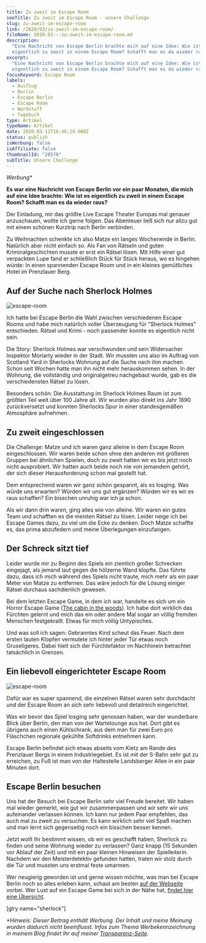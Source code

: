 ```yaml
---
title: Zu zweit im Escape Room
seoTitle: Zu zweit im Escape Room - unsere Challenge
slug: zu-zweit-im-escape-room
link: /2020/03/zu-zweit-im-escape-room/
fileName: 2020-03---zu-zweit-im-escape-room.md
description:
  "Eine Nachricht von Escape Berlin brachte mich auf eine Idee: Wie ist es
  eigentlich zu zweit in einem Escape Room? Schafft man es da wieder raus?"
excerpt:
  "Eine Nachricht von Escape Berlin brachte mich auf eine Idee: Wie ist es
  eigentlich zu zweit in einem Escape Room? Schafft man es da wieder raus?"
focusKeyword: Escape Room
labels:
  - Ausflug
  - Berlin
  - Escape Berlin
  - Escape Room
  - Nerdstuff
  - Tagebuch
type: Artikel
typeName: Artikel
date: 2020-03-12T16:46:29.000Z
status: publish
isWerbung: false
isAffiliate: false
thumbnailId: "28576"
subTitle: Unsere Challenge
---
```


<em>Werbung\*</em>

<strong>Es war eine Nachricht von Escape Berlin vor ein paar Monaten, die mich
auf eine Idee brachte: Wie ist es eigentlich zu zweit in einem Escape Room?
Schafft man es da wieder raus?</strong>

Der Einladung, mir das größte Live Escape Theater Europas mal genauer
anzuschauen, wollte ich gerne folgen. Das Abenteuer ließ sich nur allzu gut mit
einem schönen Kurztrip nach Berlin verbinden.

Zu Weihnachten schenkte ich also Matze ein langes Wochenende in Berlin.
Natürlich aber nicht einfach so. Als Fan von Rätseln und guten
Kriminalgeschichten musste er erst ein Rätsel lösen. Mit Hilfe einer gut
verpackten Lupe fand er schließlich Stück für Stück heraus, wo es hingehen
würde: In einen spannenden Escape Room und in ein kleines gemütliches Hotel im
Prenzlauer Berg.

## Auf der Suche nach Sherlock Holmes

![escape-room](http://cardamonchai.com/wp-content/uploads/2020/03/2020-03-07-escape-berlin-8-400x533.jpg "Wie es im Inneren des Raums aussieht, verrate ich Euch natürlich nicht.")

Ich hatte bei Escape Berlin die Wahl zwischen verschiedenen Escape Rooms und
habe mich natürlich voller Überzeugung für "Sherlock Holmes" entschieden. Rätsel
und Krimi - noch passender konnte es eigentlich nicht sein.

Die Story: Sherlock Holmes war verschwunden und sein Widersacher Inspektor
Moriarty wieder in der Stadt. Wir mussten uns also im Auftrag von Scotland Yard
in Sherlocks Wohnung auf die Suche nach ihm machen. Schon seit Wochen hatte man
ihn nicht mehr herauskommen sehen. In der Wohnung, die vollständig und
originalgetreu nachgebaut wurde, gab es die verschiedensten Rätsel zu lösen.

Besonders schön: Die Ausstattung im Sherlock Holmes Raum ist zum größten Teil
weit über 100 Jahre alt. Wir wurden also direkt ins Jahr 1890 zurückversetzt und
konnten Sherlocks Spur in einer standesgemäßen Atmosphäre aufnehmen.

## Zu zweit eingeschlossen

Die Challenge: Matze und ich waren ganz alleine in dem Escape Room
eingeschlossen. Wir waren beide schon ohne den anderen mit größeren Gruppen bei
ähnlichen Spielen, doch zu zweit hatten wir es bis jetzt noch nicht ausprobiert.
Wir hatten auch beide noch nie von jemandem gehört, der sich dieser
Herausforderung schon mal gestellt hat.

Dem entsprechend waren wir ganz schön gespannt, als es losging. Was würde uns
erwarten? Würden wir uns gut ergänzen? Würden wir es wir es raus schaffen? Ein
bisschen unruhig war ich ja schon.

Als wir dann drin waren, ging alles wie von alleine. Wir waren ein gutes Team
und schafften es die meisten Rätsel zu lösen. Leider neige ich bei Escape Games
dazu, zu viel um die Ecke zu denken. Doch Matze schaffte es, das prima
abzufedern und meine Überlegungen einzufangen.

## Der Schreck sitzt tief

Leider wurde mir zu Beginn des Spiels ein ziemlich großer Schrecken eingejagt,
als jemand laut gegen die hölzerne Wand klopfte. Das führte dazu, dass ich mich
während des Spiels nicht traute, mich mehr als ein paar Meter von Matze zu
entfernen. Das wäre jedoch für die Lösung einiger Rätsel durchaus sachdienlich
gewesen.

Bei dem letzten Escape Game, in dem ich war, handelte es sich um ein Horror
Escape Game
(<a href="http://cardamonchai.com/2019/07/die-gruselserie-ist-wieder-da/">The
cabin in the woods</a>). Ich habe dort wirklich das Fürchten gelernt und mich
das ein oder andere Mal sogar an völlig fremden Menschen festgekrallt. Etwas für
mich völlig Untypisches.

Und was soll ich sagen: Gebranntes Kind scheut das Feuer. Nach dem ersten lauten
Klopfen vermutete ich hinter jeder Tür etwas noch Gruseligeres. Dabei hielt sich
der Fürchtefaktor im Nachhinein betrachtet tatsächlich in Grenzen.

## Ein liebevoll eingerichteter Escape Room

![escape-room](http://cardamonchai.com/wp-content/uploads/2020/03/2020-03-07-escape-berlin-4-400x300.jpg "Liebevolle Details")

Dafür war es super spannend, die einzelnen Rätsel waren sehr durchdacht und der
Escape Room an sich sehr liebevoll und detailreich eingerichtet.

Was wir bevor das Spiel losging sehr genossen haben, war der wunderbare Blick
über Berlin, den man von der Wartelounge aus hat. Dort gibt es übrigens auch
einen Kühlschrank, aus dem man für zwei Euro pro Fläschchen regionale gekühlte
Softdrinks entnehmen kann.

Escape Berlin befindet sich etwas abseits vom Kietz am Rande des Prenzlauer
Bergs in einem Industriegebiet. Es ist mit der S-Bahn sehr gut zu erreichen, zu
Fuß ist man von der Haltestelle Landsberger Allee in ein paar Minuten dort.

## Escape Berlin besuchen

Uns hat der Besuch bei Escape Berlin sehr viel Freude bereitet. Wir haben mal
wieder gemerkt, wie gut wir zusammenpassen und wir sehr wir uns aufeinander
verlassen können. Ich kann nur jedem Paar empfehlen, das auch mal zu zweit zu
versuchen. Es kann wirklich sehr viel Spaß machen und man lernt sich gegenseitig
noch ein bisschen besser kennen.

Jetzt wollt Ihr bestimmt wissen, ob wir es geschafft haben, Sherlock zu finden
und seine Wohnung wieder zu verlassen? Ganz knapp (15 Sekunden vor Ablauf der
Zeit) und mit ein paar kleinen Hinweisen der Spielleiterin. Nachdem wir den
Meisterdetektiv gefunden hatten, traten wir stolz durch die Tür und mussten uns
erstmal feste umarmen.

Wer neugierig geworden ist und gerne wissen möchte, was man bei Escape Berlin
noch so alles erleben kann, schaut am besten
<a href="https://www.escape-berlin.de" target="_blank" rel="noopener nofollow">auf
der Webseite</a> vorbei. Wer Lust auf ein Escape Game bei sich in der Nähe hat,
<a href="http://escape-game.org/" target="_blank" rel="noopener nofollow">findet
hier eine Übersicht</a>.

[glry name="sherlock"]

<em>\*Hinweis: Dieser Beitrag enthält Werbung. Der Inhalt und meine Meinung
wurden dadurch nicht beeinflusst. Infos zum Thema Werbekennzeichnung in meinem
Blog findet Ihr auf
meiner <a href="http://cardamonchai.com/werbung/" target="_blank" rel="noopener">Transparenz-Seite</a>.</em>

